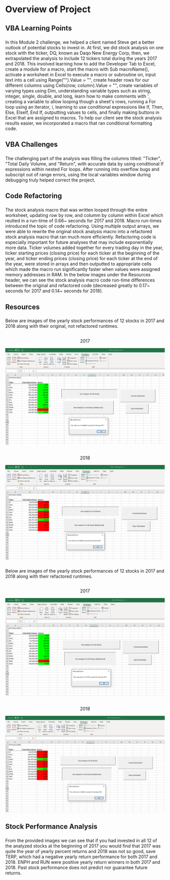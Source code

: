 # Overview of Project

## VBA Learning Points
###
In this Module 2 challenge, we helped a client named Steve get a better outlook of potential stocks to invest in. At first, we did stock analysis on one stock with the ticker, DQ, known as Daqo New Energy Corp, then, we extrapolated the analysis to include 12 tickers total during the years 2017 and 2018. This involved learning how to add the Developer Tab to Excel, create a module for a macro, start the macro with Sub macroName(), activate a worksheet in Excel to execute a macro or subroutine on, input text into a cell using Range("").Value = "", create header rows for our different columns using Cells(row, column).Value = "", create variables of varying types using Dim, understanding variable types such as string, integer, single, double, and long, learn how to make comments with ', creating a variable to allow looping though a sheet's rows, running a For loop using an iterator, i, learning to use conditional expressions like If, Then, Else, ElseIf, End If, outputting values to cells, and finally making buttons in Excel that are assigned to macros. To help our client see the stock analysis results easier, we incorporated a macro that ran conditional formatting code.


## VBA Challenges
###
The challenging part of the analysis was filling the columns titled: "Ticker", "Total Daily Volume, and "Return", with accurate data by using conditional If expressions within nested For loops. After running into overflow bugs and subscript out of range errors, using the local variables window during debugging truly helped correct the project. 

## Code Refactoring
###
The stock analysis macro that was written looped through the entire worksheet, updating row by row, and columm by column within Excel which reulted in a run-time of 0.66~ seconds for 2017 and 2018. Macro run-times introduced the topic of code refactoring. Using multiple output arrays, we were able to rewrite the original stock analysis macro into a refactored stock analysis macro that ran much more efficiently. Refactoring code is especially important for future analyses that may include exponentially more data. Ticker volumes added together for every trading day in the year, ticker starting prices (closing price) for each ticker at the beginning of the year, and ticker ending prices (closing price) for each ticker at the end of the year, were stored in arrays and then outputted to appropriate cells which made the macro run significantly faster when values were assigned memory addresses in RAM. In the below images under the Resources header, we can see the stock analysis macro code run-time differences between the original and refactored code (decreased greatly to 0.17~ seconds for 2017 and 0.14~ seconds for 2018).

## Resources
###
Below are images of the yearly stock performances of 12 stocks in 2017 and 2018 along with their original, not refactored runtimes.

##
<p align="center">
    2017
</p>

![image](https://github.com/derekhuggens/stock-analysis/blob/c91e5ea6ea430e8adb6028b6a3101bc4add46a6d/Unfactored%202017%20Runtime.png)

##
<p align="center">
    2018
</p
    
![image](https://github.com/derekhuggens/stock-analysis/blob/760210853d33e42555e5cdd56e93f355305082f1/Unfactored%202018%20Runtime.png)

###
Below are images of the yearly stock performances of 12 stocks in 2017 and 2018 along with their refactored runtimes.

##    
<p align="center">
    2017
</p>

![image](https://github.com/derekhuggens/stock-analysis/blob/3d1b28d154d02d9e950ab4ba8a5dd410448d5058/VBA_Challenge_2017.png)

##
<p align="center">
    2018
</p>

![image](https://github.com/derekhuggens/stock-analysis/blob/3d1b28d154d02d9e950ab4ba8a5dd410448d5058/VBA_Challenge_2018.png)

## Stock Performance Analysis
###
From the provided images we can see that if you had invested in all 12 of the analyzed stocks at the beginning of 2017 you would find that 2017 was quite the year of yearly percent returns and 2018 was not so good, save TERP, which had a negative yearly return performance for both 2017 and 2018. ENPH and RUN were positive yearly return winners in both 2017 and 2018. Past stock performance does not predict nor guarantee future returns. 


